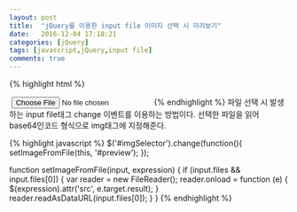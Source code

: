 ```yaml
---
layout: post
title:  "jQuery를 이용한 input file 이미지 선택 시 미리보기"
date:   2016-12-04 17:18:21
categories: [jQuery]
tags: [javascript,jQuery,input file]
comments: true
---
```

{% highlight html %}
<!-- 미리보기 영역으로 사용할 img 태그 -->
<img src="" id="preview"/>

<input type="file" id="imgSelector"/>
{% endhighlight %}
<!--more-->
파일 선택 시 발생하는 input file태그 change 이벤트를 이용하는 방법이다.   
선택한 파일을 읽어 base64인코드 형식으로 img태그에 지정해준다.

{% highlight javascript %}
$('#imgSelector').change(function(){
    setImageFromFile(this, '#preview');
});

function setImageFromFile(input, expression) {
    if (input.files && input.files[0]) {
        var reader = new FileReader();
        reader.onload = function (e) {
            $(expression).attr('src', e.target.result);
        }
        reader.readAsDataURL(input.files[0]);
    }
}
{% endhighlight %}
